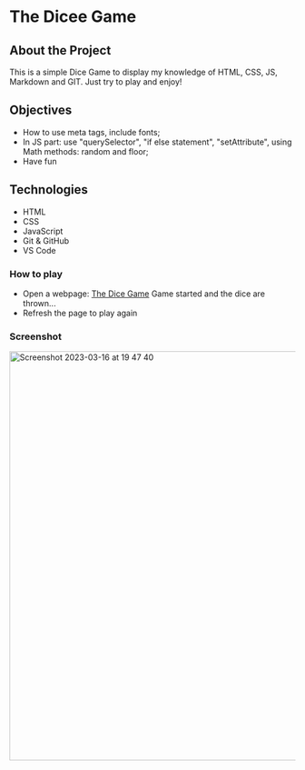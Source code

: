 # The Dicee Game 

## About the Project
This is a simple Dice Game to display my knowledge of HTML, CSS, JS, Markdown and GIT. Just try to play and enjoy!

## Objectives
* How to use meta tags, include fonts;
* In JS part: use "querySelector", "if else statement", "setAttribute", using Math methods: random and floor;
* Have fun

## Technologies
* HTML
* CSS
* JavaScript
* Git & GitHub
* VS Code

### How to play
* Open a webpage: [The Dice Game](https://khamitov-aleksandr.github.io/dice)
Game started and the dice are thrown...
* Refresh the page to play again
### Screenshot
<img width="720" alt="Screenshot 2023-03-16 at 19 47 40" src="https://user-images.githubusercontent.com/100515728/225723155-ed8f7a61-acf3-4ff8-b82a-ca68c1316d58.png">
